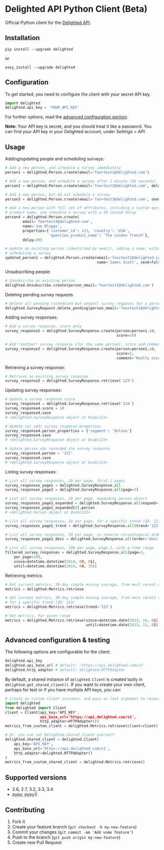 # Delighted API Python Client (Beta)

Official Python client for the [Delighted API](https://delighted.com/docs/api).

## Installation

```
pip install --upgrade delighted
```

or

```
easy_install --upgrade delighted
```

## Configuration

To get started, you need to configure the client with your secret API key.

```python
import delighted
delighted.api_key = 'YOUR_API_KEY'
```

For further options, read the [advanced configuration section](#advanced-configuration).

**Note:** Your API key is secret, and you should treat it like a password. You can find your API key in your Delighted account, under *Settings* > *API*.

## Usage

Adding/updating people and scheduling surveys:

```python
# Add a new person, and schedule a survey immediately
person1 = delighted.Person.create(email='foo+test1@delighted.com')

# Add a new person, and schedule a survey after 1 minute (60 seconds)
person2 = delighted.Person.create(email='foo+test2@delighted.com', delay=60)

# Add a new person, but do not schedule a survey
person3 = delighted.Person.create(email='foo+test3@delighted.com', send=False)

# Add a new person with full set of attributes, including a custom question
# product name, and schedule a survey with a 30 second delay
person4 = delighted.Person.create(
        email='foo+test4@delighted.com',
        name='Joe Bloggs',
        properties={'customer_id': 123, 'country': 'USA',
                    'question_product_name': 'The London Trench'},
        delay=30)

# Update an existing person (identified by email), adding a name, without
# scheduling a survey
updated_person1 = delighted.Person.create(email='foo+test1@delighted.com',
                                          name='James Scott', send=False)
```

Unsubscribing people:

```python
# Unsubscribe an existing person
delighted.Unsubscribe.create(person_email='foo+test1@delighted.com')
```

Deleting pending survey requests

```python
# Delete all pending (scheduled but unsent) survey requests for a person, by email.
delighted.SurveyRequest.delete_pending(person_email='foo+test1@delighted.com')
```

Adding survey responses:

```python
# Add a survey response, score only
survey_response1 = delighted.SurveyResponse.create(person=person1.id,
                                                   score=10)

# Add *another* survey response (for the same person), score and comment
survey_response2 = delighted.SurveyResponse.create(person=person1.id,
                                                   score=5,
                                                   comment='Really nice.')
```

Retrieving a survey response:

```python
# Retrieve an existing survey response
survey_response3 = delighted.SurveyResponse.retrieve('123')
```

Updating survey responses:

```python
# Update a survey response score
survey_response4 = delighted.SurveyResponse.retrieve('234')
survey_response4.score = 10
survey_response4.save
# <delighted.SurveyResponse object at 0xabc123>

# Update (or add) survey response properties
survey_response4.person_properties = {'segment': 'Online'}
survey_response4.save
# <delighted.SurveyResponse object at 0xabc123>

# Update person who recorded the survey response
survey_response4.person = '321'
survey_response4.save
# <delighted.SurveyResponse object at 0xabc123>
```

Listing survey responses:

```python
# List all survey responses, 20 per page, first 2 pages
survey_responses_page1 = delighted.SurveyResponse.all
survey_responses_page2 = delighted.SurveyResponse.all(page=2)

# List all survey responses, 20 per page, expanding person object
survey_responses_page1_expanded = delighted.SurveyResponse.all(expand=['person'])
survey_responses_page1_expanded[0].person
# <delighted.Person object at 0xabc123>

# List all survey responses, 20 per page, for a specific trend (ID: 123)
survey_responses_page1_trend = delighted.SurveyResponse.all(trend='123')

# List all survey responses, 20 per page, in reverse chronological order (newest first)
survey_responses_page1_desc = delighted.SurveyResponse.all(order='desc')

# List all survey responses, 100 per page, page 5, with a time range
filtered_survey_responses = delighted.SurveyResponse.all(page=5,
    per_page=100,
    since=datetime.datetime(2014, 03, 01),
    until=datetime.datetime(2014, 04, 30))
```

Retrieving metrics:

```python
# Get current metrics, 30-day simple moving average, from most recent response
metrics = delighted.Metrics.retrieve

# Get current metrics, 30-day simple moving average, from most recent response,
# for a specific trend (ID: 123)
metrics = delighted.Metrics.retrieve(trend='123')

# Get metrics, for given range
metrics = delighted.Metrics.retrieve(since=datetime.date(2013, 10, 01),
                                     until=datetime.date(2013, 11, 01))
```

## <a name="advanced-configuration"></a> Advanced configuration & testing

The following options are configurable for the client:

```python
delighted.api_key
delighted.api_base_url # default: 'https://api.delighted.com/v1'
delighted.http_adapter # default: delighted.HTTPAdapter
```

By default, a shared instance of `delighted.Client` is created lazily in `delighted.get_shared_client()`. If you want to create your own client, perhaps for test or if you have multiple API keys, you can:

```python
# Create an custom client instance, and pass as last argument to resource actions
import delighted
from delighted import Client
client = Client(api_key=‘API_KEY',
                api_base_url=‘https://api.delighted.com/v1',
                http_adapter=HTTPAdapter())
metrics_from_custom_client = delighted.Metrics.retrieve(client=client)

# Or, you can set Delighted.shared_client yourself
delighted.shared_client = delighted.Client(
    api_key='API_KEY',
    api_base_url='https://api.delighted.com/v1',
    http_adapter=delighted.HTTPAdapter()
)
metrics_from_custom_shared_client = delighted.Metrics.retrieve()
```

## Supported versions

- 2.6, 2.7, 3.2, 3.3, 3.4
- pypy, pypy3

## Contributing

1. Fork it
2. Create your feature branch (`git checkout -b my-new-feature`)
3. Commit your changes (`git commit -am 'Add some feature'`)
4. Push to the branch (`git push origin my-new-feature`)
5. Create new Pull Request
